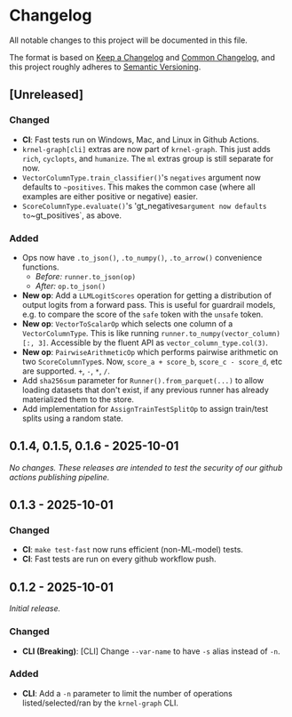 # Changelog

All notable changes to this project will be documented in this file.

The format is based on [Keep a Changelog](https://keepachangelog.com/en/1.1.0/) and [Common Changelog](https://github.com/vweevers/common-changelog),
and this project roughly adheres to [Semantic Versioning](https://semver.org/spec/v2.0.0.html).

## [Unreleased]

### Changed

- **CI**: Fast tests run on Windows, Mac, and Linux in Github Actions.
- `krnel-graph[cli]` extras are now part of `krnel-graph`. This just adds `rich`, `cyclopts`, and `humanize`. The `ml` extras group is still separate for now.
- `VectorColumnType.train_classifier()`'s `negatives` argument now defaults to `~positives`. This makes the common case (where all examples are either positive or negative) easier.
- `ScoreColumnType.evaluate()`'s 'gt_negatives` argument now defaults to `~gt_positives`, as above.

### Added

- Ops now have `.to_json()`, `.to_numpy()`, `.to_arrow()` convenience functions.
  - *Before:* `runner.to_json(op)`
  - *After:* `op.to_json()`
- **New op**: Add a `LLMLogitScores` operation for getting a distribution of output logits from a forward pass. This is useful for guardrail models, e.g. to compare the score of the `safe` token with the `unsafe` token.
- **New op**: `VectorToScalarOp` which selects one column of a `VectorColumnType`. This is like running `runner.to_numpy(vector_column)[:, 3]`. Accessible by the fluent API as `vector_column_type.col(3)`.
- **New op**: `PairwiseArithmeticOp` which performs pairwise arithmetic on two `ScoreColumnType`s. Now, `score_a + score_b`, `score_c - score_d`, etc are supported. `+`, `-`, `*`, `/`.
- Add `sha256sum` parameter for `Runner().from_parquet(...)` to allow loading datasets that don't exist, if any previous runner has already materialized them to the store.
- Add implementation for `AssignTrainTestSplitOp` to assign train/test splits using a random state.

## 0.1.4, 0.1.5, 0.1.6 - 2025-10-01
_No changes. These releases are intended to test the security of our github actions publishing pipeline._

## 0.1.3 - 2025-10-01

### Changed

- **CI**: `make test-fast` now runs efficient (non-ML-model) tests.
- **CI**: Fast tests are run on every github workflow push.

## 0.1.2 - 2025-10-01

_Initial release._

### Changed

- **CLI (Breaking)**: [CLI] Change `--var-name` to have `-s` alias instead of `-n`.

### Added

- **CLI**: Add a `-n` parameter to limit the number of operations listed/selected/ran by the `krnel-graph` CLI.
